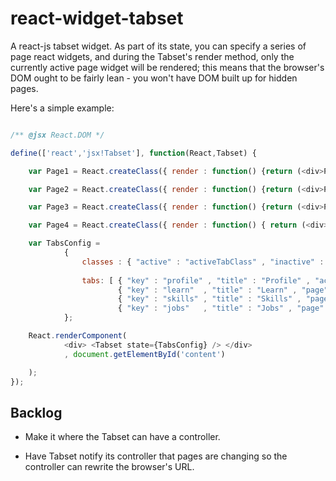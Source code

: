 react-widget-tabset
===================

A react-js tabset widget. As part of its state, you can specify a series of page
react widgets, and during the Tabset's render method, only the currently active
page widget will be rendered; this means that the browser's DOM ought to be
fairly lean - you won't have DOM built up for hidden pages.

Here's a simple example:

```javascript

/** @jsx React.DOM */

define(['react','jsx!Tabset'], function(React,Tabset) {

    var Page1 = React.createClass({ render : function() {return (<div>Page 1</div>);} });

    var Page2 = React.createClass({ render : function() {return (<div>Page 2</div>);} });

    var Page3 = React.createClass({ render : function() {return (<div>Page 3</div>);} });

    var Page4 = React.createClass({ render : function() { return (<div>Page 4</div>);} });

    var TabsConfig =
            {
                classes : { "active" : "activeTabClass" , "inactive" : "inactiveTabClass" },
                
                tabs: [ { "key" : "profile" , "title" : "Profile" , "active" : true , "page" : Page1() },
                        { "key" : "learn"  , "title" : "Learn" , "page" : Page2() },
                        { "key" : "skills" , "title" : "Skills" , "page" : Page3() },
                        { "key" : "jobs"   , "title" : "Jobs" , "page" : Page4() } ]
            };

    React.renderComponent(
            <div> <Tabset state={TabsConfig} /> </div>
            , document.getElementById('content')

    );
});
```

## Backlog

* Make it where the Tabset can have a controller.

* Have Tabset notify its controller that pages are changing so the controller can rewrite the browser's URL.
